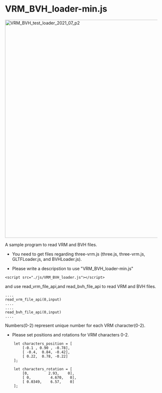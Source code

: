 # VRM_BVH_loader-min.js

<img width="721" alt="VRM_BVH_test_loader_2021_07_p2" src="https://user-images.githubusercontent.com/83494645/125167148-0fda0a80-e1da-11eb-85d6-8266be7ae8fc.png">

A sample program to read VRM and BVH files.

- You need to get files regarding three-vrm.js (three.js, three-vrm.js, GLTFLoader.js, and BVHLoader.js).

- Please write a descripstion to use "VRM_BVH_loader-min.js"
```
<script src="./js/VRM_BVH_loader.js"></script>
```
and use read_vrm_file_api,and  read_bvh_file_api to read VRM and BVH files.


```
....
read_vrm_file_api(0,input) 
....
....
read_bvh_file_api(0,input) 
....

```
Numbers(0-2) represent unique number for each VRM character(0-2).

- Please set positions and rotations for VRM characters 0-2.

```
	let characters_position = [ 
		[-0.1 , 0.90 , -0.78],
		[ -0.4,  0.84, -0.42],
		[ 0.22,  0.78, -0.22]
	];

	let characters_rotation = [ 
		[0,         2.93,    0],
		[ 0,         4.670,   0],
		[ 0.0349,    6.57,    0]
	];

```

